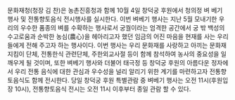 문화재청(청장 김 찬)은 농촌진흥청과 함께 10월 4일 창덕궁 후원에서 청의정 벼 베기 행사 및 전통향토음식 전시행사를 실시한다. 이번 벼베기 행사는 지난 5월 모내기한 우리의 우수한 품종의 벼를 수확하는 행사로서 궁궐이라는 엄격한 공간에서 궁 밖 백성의 수고로움과 순박한 농심(農心)을 헤아리고자 했던 임금의 어진 마음을 현재를 사는 우리들에게 전해 주고자 하는 행사이다. 이번 행사는 우리 문화재를 사랑하고 아끼는 문화재지킴이 단체, 전통한식 관련단체, 주한외교사절 등이 함께 참석하여 농사의 중요성을 일깨우게 될 것이며, 또한 벼베기 행사와 더불어 태극정 등 창덕궁 후원의 아름다운 정자에서 우리 전통 음식에 대한 관심과 우수성을 널리 알리기 위한 계기를 마련하고자 전통향토음식도 함께 전시한다. 당일 창덕궁 후원 특별관람 중 벼베기 행사는 오전 11시(후원입장 10시), 전통향토음식 전시는 오전 11시 이후부터 종일 관람 할 수 있다.